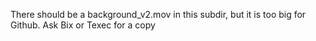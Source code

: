 There should be a background_v2.mov in this subdir, but it is too big for Github. Ask Bix or Texec for a copy
